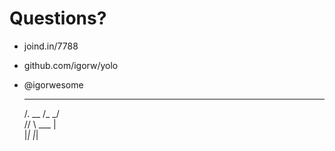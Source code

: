 # Questions?

* joind.in/7788
* github.com/igorw/yolo
* @igorwesome

     ____
    /.   \__
   /_  \_/  \
  // \  ___ |\
      |_| |_|
